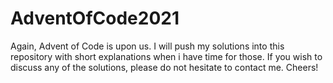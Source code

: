 # AdventOfCode2021
Again, Advent of Code is upon us.
I will push my solutions into this repository with short explanations when i have time for those.
If you wish to discuss any of the solutions, please do not hesitate to contact me.
Cheers!

